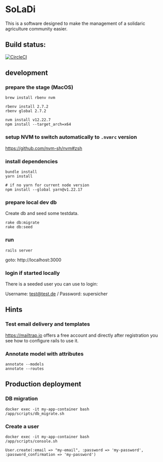 # SoLaDi

This is a software designed to make the management of a solidaric agriculture community easier.

## Build status:
[![CircleCI](https://circleci.com/gh/SoLaDi/soladi.svg?style=shield)](https://circleci.com/gh/SoLaDi/soladi)

## development

### prepare the stage (MacOS)
   
    brew install rbenv nvm

    rbenv install 2.7.2
    rbenv global 2.7.2

    nvm install v12.22.7
    npm install --target_arch=x64

### setup NVM to switch automatically to `.nvmrc` version

https://github.com/nvm-sh/nvm#zsh

    

### install dependencies

    bundle install
    yarn install

    # if no yarn for current node version
    npm install --global yarn@v1.22.17

### prepare local dev db

Create db and seed some testdata.

    rake db:migrate
    rake db:seed

### run

    rails server

goto: http://localhost:3000

### login if started locally

There is a seeded user you can use to login:

Username: test@test.de / Password: supersicher

## Hints

### Test email delivery and templates

https://mailtrap.io offers a free account and directly after registration you see how to configure rails to use it.

### Annotate model with attributes

	annotate --models
	annotate --routes

## Production deployment

### DB migration

    docker exec -it my-app-container bash
    /app/scripts/db_migrate.sh

### Create a user

    docker exec -it my-app-container bash
    /app/scripts/console.sh

    User.create(:email => "my-email", :password => 'my-password', :password_confirmation => 'my-password')
